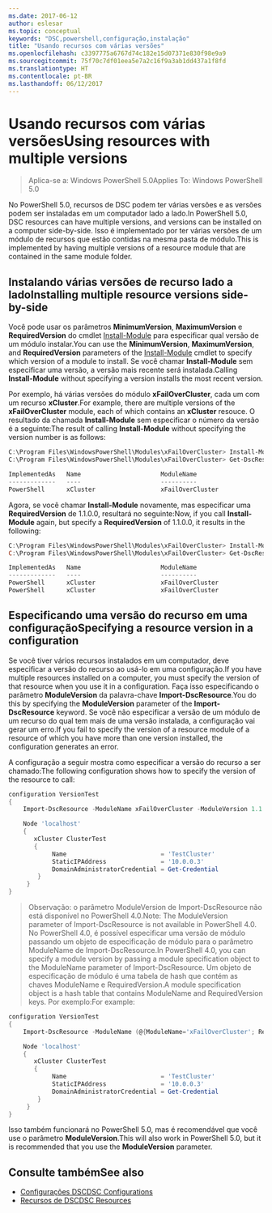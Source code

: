 ```yaml
---
ms.date: 2017-06-12
author: eslesar
ms.topic: conceptual
keywords: "DSC,powershell,configuração,instalação"
title: "Usando recursos com várias versões"
ms.openlocfilehash: c3397775a6767d74c182e15d07371e830f98e9a9
ms.sourcegitcommit: 75f70c7df01eea5e7a2c16f9a3ab1dd437a1f8fd
ms.translationtype: HT
ms.contentlocale: pt-BR
ms.lasthandoff: 06/12/2017
---
```

# <a name="using-resources-with-multiple-versions"></a><span data-ttu-id="fb682-103">Usando recursos com várias versões</span><span class="sxs-lookup"><span data-stu-id="fb682-103">Using resources with multiple versions</span></span>

> <span data-ttu-id="fb682-104">Aplica-se a: Windows PowerShell 5.0</span><span class="sxs-lookup"><span data-stu-id="fb682-104">Applies To: Windows PowerShell 5.0</span></span>

<span data-ttu-id="fb682-105">No PowerShell 5.0, recursos de DSC podem ter várias versões e as versões podem ser instaladas em um computador lado a lado.</span><span class="sxs-lookup"><span data-stu-id="fb682-105">In PowerShell 5.0, DSC resources can have multiple versions, and versions can be installed on a computer side-by-side.</span></span> <span data-ttu-id="fb682-106">Isso é implementado por ter várias versões de um módulo de recursos que estão contidas na mesma pasta de módulo.</span><span class="sxs-lookup"><span data-stu-id="fb682-106">This is implemented by having multiple versions of a resource module that are contained in the same module folder.</span></span>

## <a name="installing-multiple-resource-versions-side-by-side"></a><span data-ttu-id="fb682-107">Instalando várias versões de recurso lado a lado</span><span class="sxs-lookup"><span data-stu-id="fb682-107">Installing multiple resource versions side-by-side</span></span>

<span data-ttu-id="fb682-108">Você pode usar os parâmetros **MinimumVersion**, **MaximumVersion** e **RequiredVersion** do cmdlet [Install-Module](https://technet.microsoft.com/en-us/library/dn807162.aspx) para especificar qual versão de um módulo instalar.</span><span class="sxs-lookup"><span data-stu-id="fb682-108">You can use the **MinimumVersion**, **MaximumVersion**, and **RequiredVersion** parameters of the [Install-Module](https://technet.microsoft.com/en-us/library/dn807162.aspx) cmdlet to specify which version of a module to install.</span></span> <span data-ttu-id="fb682-109">Se você chamar **Install-Module** sem especificar uma versão, a versão mais recente será instalada.</span><span class="sxs-lookup"><span data-stu-id="fb682-109">Calling **Install-Module** without specifying a version installs the most recent version.</span></span>

<span data-ttu-id="fb682-110">Por exemplo, há várias versões do módulo **xFailOverCluster**, cada um com um recurso **xCluster**.</span><span class="sxs-lookup"><span data-stu-id="fb682-110">For example, there are multiple versions of the **xFailOverCluster** module, each of which contains an **xCluster** resouce.</span></span> <span data-ttu-id="fb682-111">O resultado da chamada **Install-Module** sem especificar o número da versão é a seguinte:</span><span class="sxs-lookup"><span data-stu-id="fb682-111">The result of calling **Install-Module** without specifying the version number is as follows:</span></span>

```powershell
C:\Program Files\WindowsPowerShell\Modules\xFailOverCluster> Install-Module xFailOverCluster
C:\Program Files\WindowsPowerShell\Modules\xFailOverCluster> Get-DscResource xCluster

ImplementedAs   Name                      ModuleName                     Version    Properties
-------------   ----                      ----------                     -------    ----------
PowerShell      xCluster                  xFailOverCluster               1.2.0.0    {DomainAdministratorCredential, ...
```

<span data-ttu-id="fb682-112">Agora, se você chamar **Install-Module** novamente, mas especificar uma **RequiredVersion** de 1.1.0.0, resultará no seguinte:</span><span class="sxs-lookup"><span data-stu-id="fb682-112">Now, if you call **Install-Module** again, but specify a **RequiredVersion** of 1.1.0.0, it results in the following:</span></span>

```powershell
C:\Program Files\WindowsPowerShell\Modules\xFailOverCluster> Install-Module xFailOverCluster -RequiredVersion 1.1
C:\Program Files\WindowsPowerShell\Modules\xFailOverCluster> Get-DscResource xCluster

ImplementedAs   Name                      ModuleName                     Version    Properties
-------------   ----                      ----------                     -------    ----------
PowerShell      xCluster                  xFailOverCluster               1.1        {DomainAdministratorCredential, Name, ...
PowerShell      xCluster                  xFailOverCluster               1.2.0.0    {DomainAdministratorCredential, Name, ...
```

## <a name="specifying-a-resource-version-in-a-configuration"></a><span data-ttu-id="fb682-113">Especificando uma versão do recurso em uma configuração</span><span class="sxs-lookup"><span data-stu-id="fb682-113">Specifying a resource version in a configuration</span></span>

<span data-ttu-id="fb682-114">Se você tiver vários recursos instalados em um computador, deve especificar a versão do recurso ao usá-lo em uma configuração.</span><span class="sxs-lookup"><span data-stu-id="fb682-114">If you have multiple resources installed on a computer, you must specify the version of that resource when you use it in a configuration.</span></span> <span data-ttu-id="fb682-115">Faça isso especificando o parâmetro **ModuleVersion** da palavra-chave **Import-DscResource**.</span><span class="sxs-lookup"><span data-stu-id="fb682-115">You do this by specifying the **ModuleVersion** parameter of the **Import-DscResource** keyword.</span></span> <span data-ttu-id="fb682-116">Se você não especificar a versão de um módulo de um recurso do qual tem mais de uma versão instalada, a configuração vai gerar um erro.</span><span class="sxs-lookup"><span data-stu-id="fb682-116">If you fail to specify the version of a resource module of a resource of which you have more than one version installed, the configuration generates an error.</span></span>

<span data-ttu-id="fb682-117">A configuração a seguir mostra como especificar a versão do recurso a ser chamado:</span><span class="sxs-lookup"><span data-stu-id="fb682-117">The following configuration shows how to specify the version of the resource to call:</span></span>

```powershell
configuration VersionTest
{
    Import-DscResource -ModuleName xFailOverCluster -ModuleVersion 1.1

    Node 'localhost'
    {
       xCluster ClusterTest
       {
            Name                          = 'TestCluster'
            StaticIPAddress               = '10.0.0.3'
            DomainAdministratorCredential = Get-Credential
        }
     }
}     
```

><span data-ttu-id="fb682-118">Observação: o parâmetro ModuleVersion de Import-DscResource não está disponível no PowerShell 4.0.</span><span class="sxs-lookup"><span data-stu-id="fb682-118">Note: The ModuleVersion parameter of Import-DscResource is not available in PowerShell 4.0.</span></span> <span data-ttu-id="fb682-119">No PowerShell 4.0, é possível especificar uma versão de módulo passando um objeto de especificação de módulo para o parâmetro ModuleName de Import-DscResource.</span><span class="sxs-lookup"><span data-stu-id="fb682-119">In PowerShell 4.0, you can specify a module version by passing a module specification object to the ModuleName parameter of Import-DscResource.</span></span> <span data-ttu-id="fb682-120">Um objeto de especificação de módulo é uma tabela de hash que contém as chaves ModuleName e RequiredVersion.</span><span class="sxs-lookup"><span data-stu-id="fb682-120">A module specification object is a hash table that contains ModuleName and RequiredVersion  keys.</span></span> <span data-ttu-id="fb682-121">Por exemplo:</span><span class="sxs-lookup"><span data-stu-id="fb682-121">For example:</span></span>

```powershell
configuration VersionTest
{
    Import-DscResource -ModuleName (@{ModuleName='xFailOverCluster'; RequiredVersion='1.1'} )

    Node 'localhost'
    {
       xCluster ClusterTest
       {
            Name                          = 'TestCluster'
            StaticIPAddress               = '10.0.0.3'
            DomainAdministratorCredential = Get-Credential
        }
     }
}     
```

<span data-ttu-id="fb682-122">Isso também funcionará no PowerShell 5.0, mas é recomendável que você use o parâmetro **ModuleVersion**.</span><span class="sxs-lookup"><span data-stu-id="fb682-122">This will also work in PowerShell 5.0, but it is recommended that you use the **ModuleVersion** parameter.</span></span>

## <a name="see-also"></a><span data-ttu-id="fb682-123">Consulte também</span><span class="sxs-lookup"><span data-stu-id="fb682-123">See also</span></span>
* [<span data-ttu-id="fb682-124">Configurações DSC</span><span class="sxs-lookup"><span data-stu-id="fb682-124">DSC Configurations</span></span>](configurations.md)
* [<span data-ttu-id="fb682-125">Recursos de DSC</span><span class="sxs-lookup"><span data-stu-id="fb682-125">DSC Resources</span></span>](resources.md)

